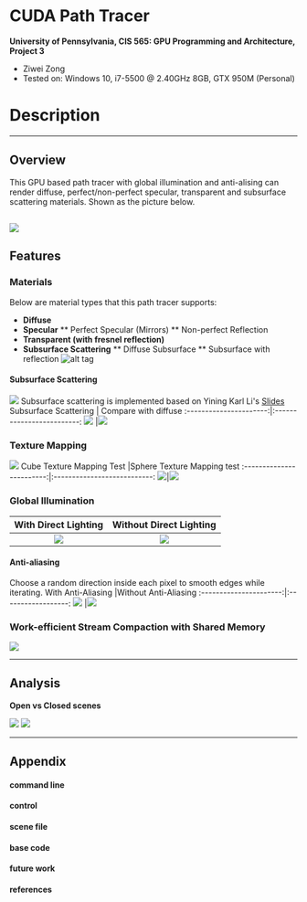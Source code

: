 CUDA Path Tracer
================

**University of Pennsylvania, CIS 565: GPU Programming and Architecture, Project 3**

* Ziwei Zong
* Tested on: Windows 10, i7-5500 @ 2.40GHz 8GB, GTX 950M (Personal)

Description
========================
--------------------------
## Overview

This GPU based path tracer with global illumination and anti-alising can render diffuse, perfect/non-perfect specular, transparent and subsurface scattering materials. Shown as the picture below.

![](img/01Overview.png)
--------------------------
## Features

### Materials

Below are material types that this path tracer supports:
 * **Diffuse**
 * **Specular**
     ** Perfect Specular (Mirrors)
     ** Non-perfect Reflection
 * **Transparent (with fresnel reflection)**
 * **Subsurface Scattering**
     ** Diffuse Subsurface
     ** Subsurface with reflection
 ![alt tag](img/04DiffSpecTrans.png "scene file: \scenes\DiffSpecTrans.txt")
 
#### Subsurface Scattering
![](img/05SSS.png)
Subsurface scattering is implemented based on Yining Karl Li's [Slides](https://github.com/CIS565-Fall-2015/cis565-fall-2015.github.io/raw/master/lectures/4.1-Path-Tracing-1.pdf)
 Subsurface Scattering	|  Compare with diffuse
:----------------------:|:-------------------------:
![](img/05SSS02.png)		|![](img/05SSS01.png)

### Texture Mapping
![](img/06TexMap.png)
Cube Texture Mapping Test |Sphere Texture Mapping test
:------------------------:|:---------------------------:
![](img/06TexMap_cube.png)|![](img/06TexMap_sphere.png)

### Global Illumination

With Direct Lighting	|  Without Direct Lighting
:----------------------:|:-------------------------:
![](img/02Gobal_on.png)|![](img/02Gobal_off.png)

#### Anti-aliasing

Choose a random direction inside each pixel to smooth edges while iterating.
With Anti-Aliasing		|Without Anti-Aliasing
:----------------------:|:------------------:
![](img/03AntiA_on.PNG) |![](img/03AntiA_off.png)

### Work-efficient Stream Compaction with Shared Memory
![](img/Analysis/SharedMem.PNG)

--------------------------
## Analysis
**Open vs Closed scenes**

![](img/Analysis/OpenScene.png)
![](img/Analysis/CloseScene.png)

--------------------------
## Appendix
#### command line
#### control
#### scene file
#### base code
#### future work
#### references
